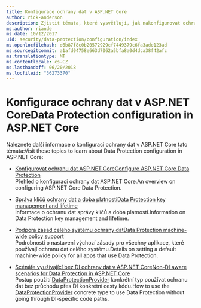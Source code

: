 ```yaml
---
title: Konfigurace ochrany dat v ASP.NET Core
author: rick-anderson
description: Zjistit témata, které vysvětlují, jak nakonfigurovat ochranu dat v ASP.NET Core.
ms.author: riande
ms.date: 10/12/2017
uid: security/data-protection/configuration/index
ms.openlocfilehash: d6b87f8c0b20572929cf7449379c6fa3ade123ad
ms.sourcegitcommit: a1afd04758e663d7062a5bfa8a0d4dca38f42afc
ms.translationtype: MT
ms.contentlocale: cs-CZ
ms.lasthandoff: 06/20/2018
ms.locfileid: "36273370"
---
```

# <a name="data-protection-configuration-in-aspnet-core"></a><span data-ttu-id="73338-103">Konfigurace ochrany dat v ASP.NET Core</span><span class="sxs-lookup"><span data-stu-id="73338-103">Data Protection configuration in ASP.NET Core</span></span>

<span data-ttu-id="73338-104">Naleznete další informace o konfiguraci ochrany dat v ASP.NET Core tato témata:</span><span class="sxs-lookup"><span data-stu-id="73338-104">Visit these topics to learn about Data Protection configuration in ASP.NET Core:</span></span>

* [<span data-ttu-id="73338-105">Konfigurovat ochranu dat ASP.NET Core</span><span class="sxs-lookup"><span data-stu-id="73338-105">Configure ASP.NET Core Data Protection</span></span>](xref:security/data-protection/configuration/overview)  
  <span data-ttu-id="73338-106">Přehled o konfiguraci ochrany dat ASP.NET Core.</span><span class="sxs-lookup"><span data-stu-id="73338-106">An overview on configuring ASP.NET Core Data Protection.</span></span>

* [<span data-ttu-id="73338-107">Správa klíčů ochrany dat a doba platnosti</span><span class="sxs-lookup"><span data-stu-id="73338-107">Data Protection key management and lifetime</span></span>](xref:security/data-protection/configuration/default-settings)  
  <span data-ttu-id="73338-108">Informace o ochranu dat správy klíčů a doba platnosti.</span><span class="sxs-lookup"><span data-stu-id="73338-108">Information on Data Protection key management and lifetime.</span></span>

* [<span data-ttu-id="73338-109">Podpora zásad celého systému ochrany dat</span><span class="sxs-lookup"><span data-stu-id="73338-109">Data Protection machine-wide policy support</span></span>](xref:security/data-protection/configuration/machine-wide-policy)  
  <span data-ttu-id="73338-110">Podrobnosti o nastavení výchozí zásady pro všechny aplikace, které používají ochranu dat celého systému.</span><span class="sxs-lookup"><span data-stu-id="73338-110">Details on setting a default machine-wide policy for all apps that use Data Protection.</span></span>

* [<span data-ttu-id="73338-111">Scénáře využívající bez DI ochrany dat v ASP.NET Core</span><span class="sxs-lookup"><span data-stu-id="73338-111">Non-DI aware scenarios for Data Protection in ASP.NET Core</span></span>](xref:security/data-protection/configuration/non-di-scenarios)  
  <span data-ttu-id="73338-112">Postup použití [DataProtectionProvider](/dotnet/api/Microsoft.AspNetCore.DataProtection.DataProtectionProvider) konkrétní typ používat ochranu dat bez průchodu přes DI konkrétní cesty kódu.</span><span class="sxs-lookup"><span data-stu-id="73338-112">How to use the [DataProtectionProvider](/dotnet/api/Microsoft.AspNetCore.DataProtection.DataProtectionProvider) concrete type to use Data Protection without going through DI-specific code paths.</span></span>
